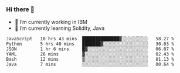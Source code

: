 ### Hi there 👋

<!--
**mathcodeman/mathcodeman** is a ✨ _special_ ✨ repository because its `README.md` (this file) appears on your GitHub profile.

Here are some ideas to get you started:

- 🔭 I’m currently working on ...
- 🌱 I’m currently learning ...
- 👯 I’m looking to collaborate on ...
- 🤔 I’m looking for help with ...
- 💬 Ask me about ...
- 📫 How to reach me: ...
- 😄 Pronouns: ...
- ⚡ Fun fact: ...
-->

- 🔭 I’m currently working in IBM
- 🌱 I’m currently learning Solidity, Java

<!--START_SECTION:waka-->

```text
JavaScript   10 hrs 43 mins  ██████████████▓░░░░░░░░░░   58.27 %
Python       5 hrs 40 mins   ███████▓░░░░░░░░░░░░░░░░░   30.83 %
JSON         1 hr 6 mins     █▓░░░░░░░░░░░░░░░░░░░░░░░   06.07 %
YAML         26 mins         ▓░░░░░░░░░░░░░░░░░░░░░░░░   02.43 %
Bash         12 mins         ▒░░░░░░░░░░░░░░░░░░░░░░░░   01.13 %
Java         7 mins          ░░░░░░░░░░░░░░░░░░░░░░░░░   00.64 %
```

<!--END_SECTION:waka-->
